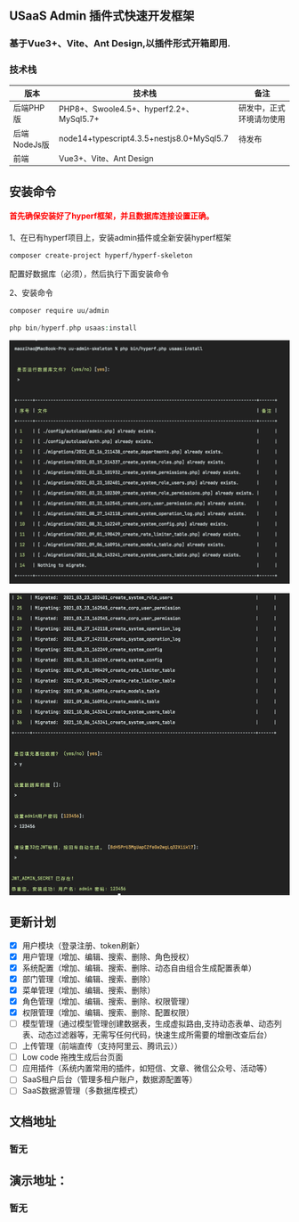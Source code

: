 ## USaaS Admin 插件式快速开发框架

### 基于Vue3+、Vite、Ant Design,以插件形式开箱即用.

### 技术栈

|      版本       | 技术栈  | 备注 |
|  ----------      | -------------  | -------------  |
| 后端PHP版  | PHP8+、Swoole4.5+、hyperf2.2+、MySql5.7+  | 研发中，正式环境请勿使用 |
| 后端NodeJs版  | node14+typescript4.3.5+nestjs8.0+MySql5.7   | 待发布|
| 前端  | Vue3+、Vite、Ant Design | |

## 安装命令
#### <font color=red>首先确保安装好了hyperf框架，并且数据库连接设置正确。</font>



1、在已有hyperf项目上，安装admin插件或全新安装hyperf框架
```bash
composer create-project hyperf/hyperf-skeleton
```
配置好数据库（必须），然后执行下面安装命令

2、安装命令
```bash
composer require uu/admin
```

```php
php bin/hyperf.php usaas:install
```
![step1](./screenshot/step1.jpg)

![step1](./screenshot/step2.jpg)

## 更新计划

[comment]: <> (|      模块       | 介绍  | 完成状态  | 预计发布日期 |)

[comment]: <> (|  ----------      | -------------  | -------------| -------------  |)

[comment]: <> (|  用户模块|登录注册、token刷新            |已完成| 2021-09-13)

[comment]: <> (|  用户管理|增加、编辑、搜索、删除、角色授权        |已完成 | 2021-09-13)

[comment]: <> (|  系统配置|增加、编辑、搜索、删除、动态自由组合生成配置表单| 已完成| 2021-09-13)

[comment]: <> (|  部门管理|增加、编辑、搜索、删除| 已完成| 2021-09-13)

[comment]: <> (|  菜单管理|增加、编辑、搜索、删除| 已完成| 2021-09-13)

[comment]: <> (|  角色管理|增加、编辑、搜索、删除、权限管理|已完成| 2021-09-13)

[comment]: <> (|  权限管理|增加、编辑、搜索、删除、配置权限|已完成| 2021-09-13)

[comment]: <> (| 模型管理|通过模型管理创建数据表，生成虚拟路由,支持动态表单、动态列表、动态过滤器等，无需写任何代码，快速生成所需要的增删改查后台|未完成| 2021-10-20)

[comment]: <> (| 上传管理|前端直传（支持阿里云、腾讯云）|未完成| 2021-09-30)

[comment]: <> (|  Low code|拖拽生成后台页面|未完成| 2021-10-30)

[comment]: <> (| 应用插件| 系统内置常用的插件，如短信、文章、微信公众号、活动等 |未完成| 2021-10-20)

[comment]: <> (| SaaS租户后台|   |未完成| 2021-10-20)

[comment]: <> (| SaaS数据源管理|多数据库模式|未完成| 2021-10-30)

- [x] 用户模块（登录注册、token刷新）
- [x] 用户管理（增加、编辑、搜索、删除、角色授权）
- [x] 系统配置（增加、编辑、搜索、删除、动态自由组合生成配置表单）
- [x] 部门管理（增加、编辑、搜索、删除）
- [x] 菜单管理（增加、编辑、搜索、删除）
- [x] 角色管理（增加、编辑、搜索、删除、权限管理）
- [x] 权限管理（增加、编辑、搜索、删除、配置权限）
- [ ] 模型管理（通过模型管理创建数据表，生成虚拟路由,支持动态表单、动态列表、动态过滤器等，无需写任何代码，快速生成所需要的增删改查后台）
- [ ] 上传管理（前端直传（支持阿里云、腾讯云））
- [ ] Low code 拖拽生成后台页面
- [ ] 应用插件（系统内置常用的插件，如短信、文章、微信公众号、活动等）
- [ ] SaaS租户后台（管理多租户账户，数据源配置等）
- [ ] SaaS数据源管理（多数据库模式）

## 文档地址

### 暂无

## 演示地址：

### 暂无
